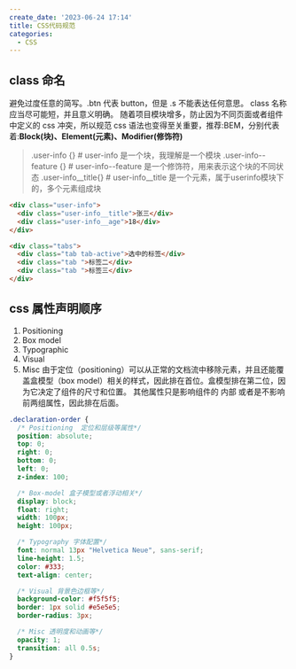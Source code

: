 ```yaml
---
create_date: '2023-06-24 17:14'
title: CSS代码规范
categories:
  - CSS
---
```


## class 命名
避免过度任意的简写。.btn 代表 button，但是 .s 不能表达任何意思。
class 名称应当尽可能短，并且意义明确。
随着项目模块增多，防止因为不同页面或者组件中定义的 css 冲突，所以规范 css 语法也变得至关重要，推荐:BEM，分别代表着:**Block(块)、Element(元素)、Modifier(修饰符)**
> .user-info {} # user-info 是一个块，我理解是一个模块
> .user-info--feature {} # user-info--feature 是一个修饰符，用来表示这个块的不同状态
> .user-info__title{} # user-info__title 是一个元素，属于userinfo模块下的，多个元素组成块

```html
<div class="user-info">
  <div class="user-info__title">张三</div>
  <div class="user-info__age">18</div>
</div>
```

```html
<div class="tabs">
  <div class="tab tab-active">选中的标签</div>
  <div class="tab ">标签二</div>
  <div class="tab ">标签三</div>
</div>
```


## css 属性声明顺序
1. Positioning
2. Box model
3. Typographic
4. Visual
5. Misc
由于定位（positioning）可以从正常的文档流中移除元素，并且还能覆盖盒模型（box model）相关的样式，因此排在首位。盒模型排在第二位，因为它决定了组件的尺寸和位置。
其他属性只是影响组件的 内部 或者是不影响前两组属性，因此排在后面。
```css
.declaration-order {
  /* Positioning  定位和层级等属性*/
  position: absolute;
  top: 0;
  right: 0;
  bottom: 0;
  left: 0;
  z-index: 100;

  /* Box-model 盒子模型或者浮动相关*/
  display: block;
  float: right;
  width: 100px;
  height: 100px;

  /* Typography 字体配置*/
  font: normal 13px "Helvetica Neue", sans-serif;
  line-height: 1.5;
  color: #333;
  text-align: center;

  /* Visual 背景色边框等*/
  background-color: #f5f5f5;
  border: 1px solid #e5e5e5;
  border-radius: 3px;

  /* Misc 透明度和动画等*/
  opacity: 1;
  transition: all 0.5s;
}
```